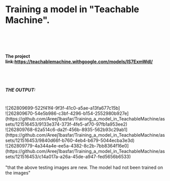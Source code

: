 # Training a model in "Teachable Machine".<br><br><br>
#### The project link:https://teachablemachine.withgoogle.com/models/lS7ExmWdl/
<br><br>
##### THE OUTPUT:
<br>
![262809699-522f41f4-9f3f-41c0-a5ae-a13fa677c15b]
<br>
![262809670-54e5b986-c3bf-4296-b154-2552980b927e](https://github.com/Areej1basfar/Training_a_model_in_TeachableMachine/assets/121516453/9133e374-373f-4fe5-af70-97fb1a953ee2)
<br>
![262809768-62a514c6-da2f-456b-8935-562b93c29ab1](https://github.com/Areej1basfar/Training_a_model_in_TeachableMachine/assets/121516453/9840d66f-b760-4eb4-b679-5044ecba3e3d)
<br>
![262809779-4a344a4e-ee5a-4382-8c2b-7bb8364f16e0](https://github.com/Areej1basfar/Training_a_model_in_TeachableMachine/assets/121516453/c14a017a-a26a-45de-a947-fed5656b6533)
<br><br>
"that the above testing images are new. The model had not been trained on the images"
